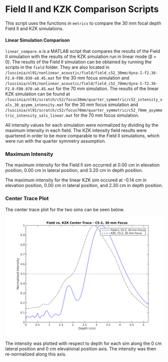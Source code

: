 Field II and KZK Comparison Scripts
===================================

This script uses the functions in `metrics` to compare the 30 mm focal depth Field II and KZK simulations.

#### Linear Simulation Comparison
`linear_compare.m` is a MATLAB script that compares the results of the Field II simulation with the results of the KZK simulation run in linear mode (β = 0). The results of the Field II simulation can be obtained by running the scripts in the `field` folder. They are also located in `/luscinia/nl91/nonlinear_acoustic/field/field_c52_30mm/dyna-I-f2.36-F2.8-FD0.030-a0.45.mat` for the 30 mm focus simulation and `/luscinia/nl91/nonlinear_acoustic/field/field_c52_70mm/dyna-I-f2.36-F2.8-FD0.070-a0.45.mat` for the 70 mm simulation. The results of the linear KZK simulation can be found at `/luscinia/nl91/scratch/c52/focus30mm/quarter_symmetric/c52_intensity_vals_30_qsymm_intensity.mat` for the 30 mm focus simulation and `/luscinia/nl91/scratch/c52/focus70mm/quarter_symmetric/c52_70mm_qsymmetric_intensity_vals_linear.mat` for the 70 mm focus simulation.

All intensity values for each simulation were normalized by dividing by the maximum intensity in each field. The KZK intensity field results were quartered in order to be more comparable to the Field II simulations, which were run with the quarter symmetry assumption.

### Maximum Intensity
The maximum intensity for the Field II sim occurred at 0.00 cm in elevation position, 0.00 cm in lateral position, and 3.20 cm in depth position.

The maximum intensity for the linear KZK sim occured at -0.14 cm in elevation position, 0.00 cm in lateral position, and 2.30 cm in depth position.

### Center Trace Plot
The center trace plot for the two sims can be seen below.

![Center Trace Plot, Linear KZK and Field II Sims, 30 mm Focus](https://raw.githubusercontent.com/Ningrui-Li/nonlinear_acoustic/master/comparisons/focus30mm/field_kzk_centertrace_c52_30mm.png)

The intensity was plotted with respect to depth for each sim along the 0 cm lateral position and 0 cm elevational position axis. The intensity was then re-normalized along this axis.

